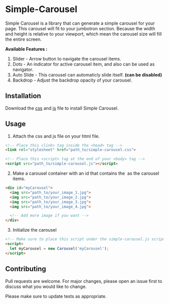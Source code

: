 # Simple-Carousel
Simple Carousel is a library that can generate a simple carousel for your page. This carousel will fit to your jumbotron section. Because the width and height is relative to your viewport, which mean the carousel size will fill the entire screen.

**Available Features :**
1. Slider - Arrow button to navigate the carousel items.
2. Dots - An indicator for active carousel item, and also can be used as navigator.
3. Auto Slide - This carousel can automaticly slide itself. **(can be disabled)**
4. Backdrop - Adjust the backdrop opacity of your carousel.

## Installation
Download the [css]() and [js]() file to install Simple Carousel.

## Usage
1. Attach the css and js file on your html file.

```html
<!-- Place this <link> tag inside the <head> tag -->
<link rel="stylesheet" href="path_to/simple-carousel.css">

<!-- Place this <script> tag at the end of your <body> tag -->
<script src="path_to/simple-carousel.js"></script>
```

2. Make a carousel container with an id that contains the <img> as the carousel items.
```html
<div id="myCarousel">
  <img src="path_to/your_image_1.jpg">
  <img src="path_to/your_image_2.jpg">
  <img src="path_to/your_image_3.jpg">
  <img src="path_to/your_image_4.jpg">

  <!-- Add more image if you want -->
</div>
```

3. Initialize the carousel
```html
<!-- Make sure to place this script under the simple-carousel.js script -->
<script>
  let myCarousel = new Carousel('myCarousel');
</script>
```

## Contributing
Pull requests are welcome. For major changes, please open an issue first
to discuss what you would like to change.

Please make sure to update tests as appropriate.
